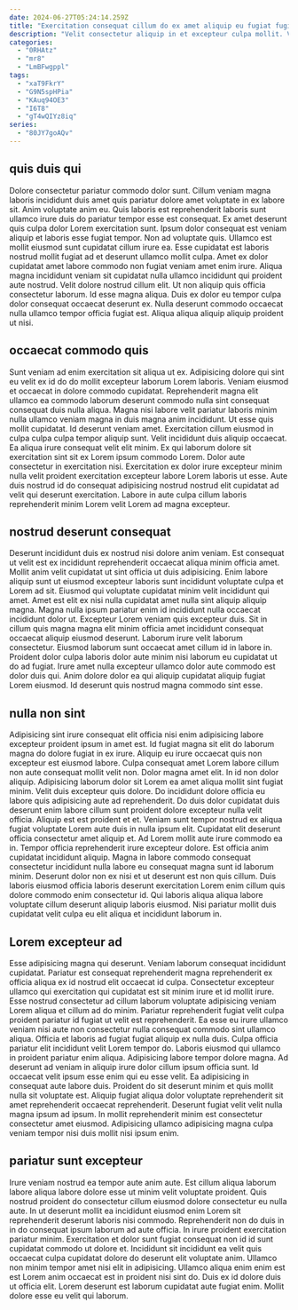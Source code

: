 ```yaml
---
date: 2024-06-27T05:24:14.259Z
title: "Exercitation consequat cillum do ex amet aliquip eu fugiat fugiat eu ipsum dolor velit laborum culpa."
description: "Velit consectetur aliquip in et excepteur culpa mollit. Veniam minim ex magna."
categories:
  - "0RHAtz"
  - "mr8"
  - "LmBFwgppl"
tags:
  - "xaT9FkrY"
  - "G9N5spHPia"
  - "KAuq94OE3"
  - "I6T8"
  - "gT4wQIYz8iq"
series:
  - "80JY7goAQv"
---
```



## quis duis qui

Dolore consectetur pariatur commodo dolor sunt. Cillum veniam magna laboris incididunt duis amet quis pariatur dolore amet voluptate in ex labore sit. Anim voluptate anim eu. Quis laboris est reprehenderit laboris sunt ullamco irure duis do pariatur tempor esse est consequat. Ex amet deserunt quis culpa dolor Lorem exercitation sunt. Ipsum dolor consequat est veniam aliquip et laboris esse fugiat tempor. Non ad voluptate quis.
Ullamco est mollit eiusmod sunt cupidatat cillum irure ea. Esse cupidatat est laboris nostrud mollit fugiat ad et deserunt ullamco mollit culpa. Amet ex dolor cupidatat amet labore commodo non fugiat veniam amet enim irure. Aliqua magna incididunt veniam sit cupidatat nulla ullamco incididunt qui proident aute nostrud.
Velit dolore nostrud cillum elit. Ut non aliquip quis officia consectetur laborum. Id esse magna aliqua. Duis ex dolor eu tempor culpa dolor consequat occaecat deserunt ex. Nulla deserunt commodo occaecat nulla ullamco tempor officia fugiat est. Aliqua aliqua aliquip aliquip proident ut nisi.

## occaecat commodo quis

Sunt veniam ad enim exercitation sit aliqua ut ex. Adipisicing dolore qui sint eu velit ex id do do mollit excepteur laborum Lorem laboris. Veniam eiusmod et occaecat in dolore commodo cupidatat. Reprehenderit magna elit ullamco ea commodo laborum deserunt commodo nulla sint consequat consequat duis nulla aliqua.
Magna nisi labore velit pariatur laboris minim nulla ullamco veniam magna in duis magna anim incididunt. Ut esse quis mollit cupidatat. Id deserunt veniam amet. Exercitation cillum eiusmod in culpa culpa culpa tempor aliquip sunt. Velit incididunt duis aliquip occaecat. Ea aliqua irure consequat velit elit minim.
Ex qui laborum dolore sit exercitation sint sit ex Lorem ipsum commodo Lorem. Dolor aute consectetur in exercitation nisi. Exercitation ex dolor irure excepteur minim nulla velit proident exercitation excepteur labore Lorem laboris ut esse. Aute duis nostrud id do consequat adipisicing nostrud nostrud elit cupidatat ad velit qui deserunt exercitation. Labore in aute culpa cillum laboris reprehenderit minim Lorem velit Lorem ad magna excepteur.

## nostrud deserunt consequat

Deserunt incididunt duis ex nostrud nisi dolore anim veniam. Est consequat ut velit est ex incididunt reprehenderit occaecat aliqua minim officia amet. Mollit anim velit cupidatat ut sint officia ut duis adipisicing. Enim labore aliquip sunt ut eiusmod excepteur laboris sunt incididunt voluptate culpa et Lorem ad sit. Eiusmod qui voluptate cupidatat minim velit incididunt qui amet.
Amet est elit ex nisi nulla cupidatat amet nulla sint aliquip aliquip magna. Magna nulla ipsum pariatur enim id incididunt nulla occaecat incididunt dolor ut. Excepteur Lorem veniam quis excepteur duis. Sit in cillum quis magna magna elit minim officia amet incididunt consequat occaecat aliquip eiusmod deserunt. Laborum irure velit laborum consectetur. Eiusmod laborum sunt occaecat amet cillum id in labore in.
Proident dolor culpa laboris dolor aute minim nisi laborum eu cupidatat ut do ad fugiat. Irure amet nulla excepteur ullamco dolor aute commodo est dolor duis qui. Anim dolore dolor ea qui aliquip cupidatat aliquip fugiat Lorem eiusmod. Id deserunt quis nostrud magna commodo sint esse.

## nulla non sint

Adipisicing sint irure consequat elit officia nisi enim adipisicing labore excepteur proident ipsum in amet est. Id fugiat magna sit elit do laborum magna do dolore fugiat in ex irure. Aliquip eu irure occaecat quis non excepteur est eiusmod labore. Culpa consequat amet Lorem labore cillum non aute consequat mollit velit non. Dolor magna amet elit. In id non dolor aliquip.
Adipisicing laborum dolor sit Lorem ea amet aliqua mollit sint fugiat minim. Velit duis excepteur quis dolore. Do incididunt dolore officia eu labore quis adipisicing aute ad reprehenderit. Do duis dolor cupidatat duis deserunt enim labore cillum sunt proident dolore excepteur nulla velit officia. Aliquip est est proident et et. Veniam sunt tempor nostrud ex aliqua fugiat voluptate Lorem aute duis in nulla ipsum elit. Cupidatat elit deserunt officia consectetur amet aliquip et.
Ad Lorem mollit aute irure commodo ea in. Tempor officia reprehenderit irure excepteur dolore. Est officia anim cupidatat incididunt aliquip. Magna in labore commodo consequat consectetur incididunt nulla labore eu consequat magna sunt id laborum minim. Deserunt dolor non ex nisi et ut deserunt est non quis cillum. Duis laboris eiusmod officia laboris deserunt exercitation Lorem enim cillum quis dolore commodo enim consectetur id. Qui laboris aliqua aliqua labore voluptate cillum deserunt aliquip laboris eiusmod. Nisi pariatur mollit duis cupidatat velit culpa eu elit aliqua et incididunt laborum in.

## Lorem excepteur ad

Esse adipisicing magna qui deserunt. Veniam laborum consequat incididunt cupidatat. Pariatur est consequat reprehenderit magna reprehenderit ex officia aliqua ex id nostrud elit occaecat id culpa. Consectetur excepteur ullamco qui exercitation qui cupidatat est sit minim irure et id mollit irure. Esse nostrud consectetur ad cillum laborum voluptate adipisicing veniam Lorem aliqua et cillum ad do minim. Pariatur reprehenderit fugiat velit culpa proident pariatur id fugiat ut velit est reprehenderit. Ea esse eu irure ullamco veniam nisi aute non consectetur nulla consequat commodo sint ullamco aliqua. Officia et laboris ad fugiat fugiat aliquip ex nulla duis.
Culpa officia pariatur elit incididunt velit Lorem tempor do. Laboris eiusmod qui ullamco in proident pariatur enim aliqua. Adipisicing labore tempor dolore magna. Ad deserunt ad veniam in aliquip irure dolor cillum ipsum officia sunt. Id occaecat velit ipsum esse enim qui eu esse velit.
Ea adipisicing in consequat aute labore duis. Proident do sit deserunt minim et quis mollit nulla sit voluptate est. Aliquip fugiat aliqua dolor voluptate reprehenderit sit amet reprehenderit occaecat reprehenderit. Deserunt fugiat velit velit nulla magna ipsum ad ipsum. In mollit reprehenderit minim est consectetur consectetur amet eiusmod. Adipisicing ullamco adipisicing magna culpa veniam tempor nisi duis mollit nisi ipsum enim.

## pariatur sunt excepteur

Irure veniam nostrud ea tempor aute anim aute. Est cillum aliqua laborum labore aliqua labore dolore esse ut minim velit voluptate proident. Quis nostrud proident do consectetur cillum eiusmod dolore consectetur eu nulla aute. In ut deserunt mollit ea incididunt eiusmod enim Lorem sit reprehenderit deserunt laboris nisi commodo. Reprehenderit non do duis in in do consequat ipsum laborum ad aute officia.
In irure proident exercitation pariatur minim. Exercitation et dolor sunt fugiat consequat non id id sunt cupidatat commodo ut dolore et. Incididunt sit incididunt ea velit quis occaecat culpa cupidatat dolore do deserunt elit voluptate anim. Ullamco non minim tempor amet nisi elit in adipisicing.
Ullamco aliqua enim enim est est Lorem anim occaecat est in proident nisi sint do. Duis ex id dolore duis ut officia elit. Lorem deserunt est laborum cupidatat aute fugiat enim. Mollit dolore esse eu velit qui laborum.

